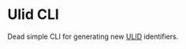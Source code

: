 # Ulid CLI

Dead simple CLI for generating new [ULID] identifiers.

[ulid]: https://github.com/ulid/spec
